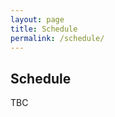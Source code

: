 ```yaml
---
layout: page
title: Schedule
permalink: /schedule/
---
```


<head>
<style>
    /* Add your custom CSS styles here */
    table {
        width: 100%;
        border-collapse: collapse;
    }
    th, td {
        padding: 10px;
        text-align: left;
    }
    #track1 th {
        background-image: linear-gradient(#f24784, #fc985e);
    }
    #track2 th {
        background-image: linear-gradient(rgba(2,245,255,1), rgba(255,94,247,1));
    }
    #track3 th {
        background-image: linear-gradient(rgba(149,159,10,1), rgba(106,96,245,1));
    }
    #track1 tr:nth-child(even):hover {
        background-image: linear-gradient(#f24784, #fc985e);
    }
    #track1 tr:nth-child(odd):hover {
        background-image: linear-gradient(#f24784, #fc985e);
    }
    #track2 tr:nth-child(even):hover {
        background-image: linear-gradient(rgba(2,245,255,1), rgba(255,94,247,1));
    }
    #track2 tr:nth-child(odd):hover {
        background-image: linear-gradient(rgba(2,245,255,1), rgba(255,94,247,1));
    }
    #track3 tr:nth-child(even):hover {
        background-image: linear-gradient(rgba(149,159,10,1), rgba(106,96,245,1));
    }
    #track3 tr:nth-child(odd):hover {
        background-image: linear-gradient(rgba(149,159,10,1), rgba(106,96,245,1));
    }
    .tooltip {
        position: relative;
        display: inline-block;
    }
    #track1 .tooltip .tooltiptext {
        visibility: hidden;
        width: 350px;
        background-color: #fc985e;
        color: #fff;
        text-align: center;
        border-radius: 5px;
        padding: 5px;
        position: absolute;
        z-index: 1;
        bottom: 125%;
        left: 50%;
        transform: translateX(-50%);
        opacity: 0;
        transition: opacity 0.3s;
    }
    #track2 .tooltip .tooltiptext {
        visibility: hidden;
        width: 350px;
        background-color: rgba(255,94,247,1);
        color: #fff;
        text-align: center;
        border-radius: 5px;
        padding: 5px;
        position: absolute;
        z-index: 1;
        bottom: 125%;
        left: 50%;
        transform: translateX(-50%);
        opacity: 0;
        transition: opacity 0.3s;
    }
    #track3 .tooltip .tooltiptext {
        visibility: hidden;
        width: 350px;
        background-color: rgba(106,96,245,1);
        color: #fff;
        text-align: center;
        border-radius: 5px;
        padding: 5px;
        position: absolute;
        z-index: 1;
        bottom: 125%;
        left: 50%;
        transform: translateX(-50%);
        opacity: 0;
        transition: opacity 0.3s;
    }
    #track1 .tooltip:hover .tooltiptext {
        visibility: visible;
        opacity: 1;
    }
    #track2 .tooltip:hover .tooltiptext {
        visibility: visible;
        opacity: 1;
    }
    #track3 .tooltip:hover .tooltiptext {
        visibility: visible;
        opacity: 1;
    }
</style>
</head>
<body onload="openTrack('track1')">
<h2>Schedule</h2>
<p>TBC</p>

<!--
<p>Please note this schedule is still in a draft state and is subject to change.</p>
-->

<br />

<!-- Tabs for the two tracks -->
<!--
<div class="tabs">
    <button class="trackbtn1" style="vertical-align:middle" onclick="openTrack('track1')"><span>Track 1</span></button>
    <button class="trackbtn2" style="vertical-align:middle" onclick="openTrack('track2')"><span>Track 2</span></button>
    <button class="trackbtn3" style="vertical-align:middle" onclick="openTrack('track3')"><span>Workshops</span></button>
</div>

<!-- Content for Track 1 -->
<!--
<div id="track1" class="tabcontent">
    <h2>Track 1 Sessions</h2>
    <table>
        <thead>
            <tr>
                <th>Time</th>
                <th>Speaker</th>
                <th>Talk Title</th>
                <th>Duration</th>
            </tr>
        </thead>
        <tbody>
            <tr>
                <td>08:00</td>
                <td></td>
                <td class="tooltip">Doors and Check In Open
                </td>
                <td>All day</td>
            </tr>
        </tbody>
    </table>
</div>

<!-- Content for Track 2 -->
<!--
<div id="track2" class="tabcontent">
    <h2>Track 2 Sessions</h2>
    <table>
        <thead>
            <tr>
                <th>Time</th>
                <th>Speaker</th>
                <th>Talk Title</th>
                <th>Duration</th>
            </tr>
        </thead>
        <tbody>
            <tr>
                <td>08:00</td>
                <td></td>
                <td class="tooltip">
                </td>
                <td></td>
            </tr>
        </tbody>
    </table>
</div>

<!-- Content for Track 3 -->
<!--
<div id="track3" class="tabcontent">
    <h2>Workshop Sessions</h2>
    <table>
        <thead>
            <tr>
                <th>Time</th>
                <th>Tutor</th>
                <th>Workshop Title</th>
                <th>Duration</th>
            </tr>
        </thead>
        <tbody>
            <tr>
                <td>08:00</td>
                <td></td>
                <td class="tooltip"></td>
                <td>All day</td>
            </tr>
        </tbody>
    </table>
</div>


-->
<!-- JavaScript to handle tab switching -->
<script>
    function openTrack(trackName) {
        const tabContents = document.getElementsByClassName("tabcontent");
        for (const content of tabContents) {
            content.style.display = "none";
        }
        document.getElementById(trackName).style.display = "block";
    }
</script>

<br />
<br />